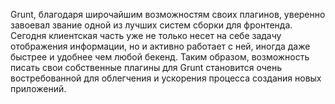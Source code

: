 Grunt, благодаря широчайшим возможностям своих плагинов, уверенно завоевал звание одной из лучших систем сборки для фронтенда. Сегодня клиентская часть уже не только несет на себе задачу отображения информации, но и активно работает с ней, иногда даже быстрее и удобнее чем любой бекенд. Таким образом, возможность писать свои собственные плагины для Grunt становится очень востребованной для облегчения и ускорения процесса создания новых приложений.
